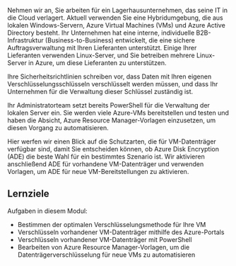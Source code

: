 Nehmen wir an, Sie arbeiten für ein Lagerhausunternehmen, das seine IT in die Cloud verlagert. Aktuell verwenden Sie eine Hybridumgebung, die aus lokalen Windows-Servern, Azure Virtual Machines (VMs) und Azure Active Directory besteht. Ihr Unternehmen hat eine interne, individuelle B2B-Infrastruktur (Business-to-Business) entwickelt, die eine sichere Auftragsverwaltung mit Ihren Lieferanten unterstützt. Einige Ihrer Lieferanten verwenden Linux-Server, und Sie betreiben mehrere Linux-Server in Azure, um diese Lieferanten zu unterstützen.

Ihre Sicherheitsrichtlinien schreiben vor, dass Daten mit Ihren eigenen Verschlüsselungsschlüsseln verschlüsselt werden müssen, und dass Ihr Unternehmen für die Verwaltung dieser Schlüssel zuständig ist.

Ihr Administratorteam setzt bereits PowerShell für die Verwaltung der lokalen Server ein. Sie werden viele Azure-VMs bereitstellen und testen und haben die Absicht, Azure Resource Manager-Vorlagen einzusetzen, um diesen Vorgang zu automatisieren.

Hier werfen wir einen Blick auf die Schutzarten, die für VM-Datenträger verfügbar sind, damit Sie entscheiden können, ob Azure Disk Encryption (ADE) die beste Wahl für ein bestimmtes Szenario ist. Wir aktivieren anschließend ADE für vorhandene VM-Datenträger und verwenden Vorlagen, um ADE für neue VM-Bereitstellungen zu aktivieren.


## <a name="learning-objectives"></a>Lernziele

Aufgaben in diesem Modul:

- Bestimmen der optimalen Verschlüsselungsmethode für Ihre VM
- Verschlüsseln vorhandener VM-Datenträger mithilfe des Azure-Portals
- Verschlüsseln vorhandener VM-Datenträger mit PowerShell
- Bearbeiten von Azure Resource Manager-Vorlagen, um die Datenträgerverschlüsselung für neue VMs zu automatisieren
